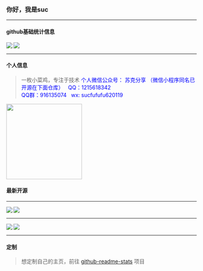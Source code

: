 ### 你好，我是suc

----

#### github基础统计信息
<a href="https://github.com/wangsrGit119">
  <img align="left" src="https://github-readme-stats.vercel.app/api?username=wangsrGit119&count_private=true&show_icons=true&theme=radical" />
</a>

<a href="https://github.com/wangsrGit119">
  <img align="center" src="https://github-readme-stats.vercel.app/api/top-langs/?username=wangsrGit119&layout=compact" />
</a>


----

#### 个人信息
> 一枚小菜鸡，专注于技术
><span style="color:blue">个人微信公众号： 苏克分享  （微信小程序同名已开源在下面仓库）</span> &nbsp;
<span style="color:blue"> QQ：1215618342</span> &nbsp;   
<span style="color:blue"> QQ群：916135074</span> &nbsp;
<span style="color:blue"> wx: sucfufufu620119</span> &nbsp;
<a href="https://github.com/wangsrGit119">
  <img align="center" height="200px" src="https://cdn.jsdelivr.net/gh/wangsrGit119/wangsr-image-bucket/img-article/photo-1596492784531-6e6eb5ea9993.jpg" />
</a>

#### 最新开源

----
<a href="https://github.com/wangsrGit119/suc-chat-bandend">
  <img align="left"  src="https://github-readme-stats.vercel.app/api/pin/?username=wangsrGit119&repo=suc-chat-bandend&theme=dracula" />
</a>

<a href="https://github.com/wangsrGit119/suc-love-chat">
  <img align="center"  src="https://github-readme-stats.vercel.app/api/pin/?username=wangsrGit119&repo=suc-love-chat&theme=dracula" />
</a>

----

<a href="https://github.com/wangsrGit119/wx-suc-blog">
  <img align="left"  src="https://github-readme-stats.vercel.app/api/pin/?username=wangsrGit119&repo=wx-suc-blog&theme=radical" />
</a>

<a href="https://github.com/wangsrGit119/audio-translate">
  <img align="center" src="https://github-readme-stats.vercel.app/api/pin/?username=wangsrGit119&repo=audio-translate&theme=radical" />
</a>



----

#### 定制

> 想定制自己的主页，前往 [github-readme-stats](https://github.com/anuraghazra/github-readme-stats) 项目
